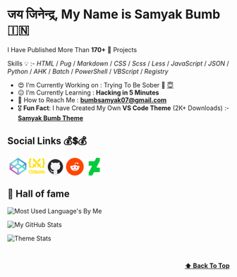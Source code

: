 <!-- :copyright: Created/Designed By Samyak Bumb -->

<!-- Start -->

# जय जिनेन्द्र, **My Name is Samyak Bumb** :india:

I Have Published More Than **170+** :partying_face: Projects

<!-- Learned Languages -->
Skills :bulb: :- _HTML_ / _Pug_ / _Markdown_ / _CSS_ / _Scss_ / _Less_ / _JavaScript_ / _JSON_ / _Python_ / _AHK_ / _Batch_ / _PowerShell_ / _VBScript_ / _Registry_

<!-- About Me -->
- :heart_eyes: I’m Currently Working on : Trying To Be Sober :lotus_position: [:innocent:](https://github.com/Samyak-Bumb/Scret/blob/Samyak/abcr.txt)
- :neutral_face: I’m Currently Learning : **Hacking in 5 Minutes**
- :email: How to Reach Me : **bumbsamyak07@gmail.com**
- :medal_military: **Fun Fact**: I have Created My Own **VS Code Theme** (2K+ Downloads) :- **[Samyak Bumb Theme](https://marketplace.visualstudio.com/items?itemName=SamyakBumb.samyak "VS Code MarketPlace")**

<!-- Social Life -->
## Social Links :moneybag::heavy_dollar_sign::moneybag:

<a href="codepen.io/samyak-bumb"><img align="center" src="icons/codepen.png" alt="Samyak's CodePen" height="39" width="48"></a><a href="cssbattle.dev/player/samyak_bumb"><img align="center" src="1.svg" alt="Samyak's CSSBattle" height="37" width="37"></a> <a href="github.com/samyak-bumb"><img align="center" src="icons/github.png" alt="Samyak's GitHub" height="40" width="40"></a> <a href="reddit.com/user/samyakBumb"><img align="center" src="icons/reddit.png" alt="Samyak's GitHub" height="40" width="40"></a> <a href="deviantart.com/ugyiubnh"><img align="center" src="icons/deviantart.png" alt="Samyak's GitHub" height="40" width="40"></a><br>

## 👑 Hall of fame

<!-- Most Langauge Used -->
<!-- <td><span><img align="left" src="" alt=""></span></td>
 <br><br><br><br><br><br> -->
![Most Used Language's By Me](https://github-readme-stats.vercel.app/api/top-langs/?username=Samyak-Bumb&count_private=true&layout=compact&langs_count=8&theme=radical)

<!-- GitHub Stats -->
<!-- <td><span><img align="center" src="" alt=""></span></td><br> -->
![My GitHub Stats](https://github-readme-stats.vercel.app/api?username=Samyak-Bumb&show_icons=true&locale=en&theme=radical)

<!-- Theme -->
![Theme Stats](https://repobeats.axiom.co/api/embed/8f3c312fc05f0f2bc8e4a12a940663018274604b.svg) <br>
<!-- Back to Top -->
 <br><p align="right"><b><a href="#">:arrow_up: Back To Top</a></b></p>

<!-- End -->
